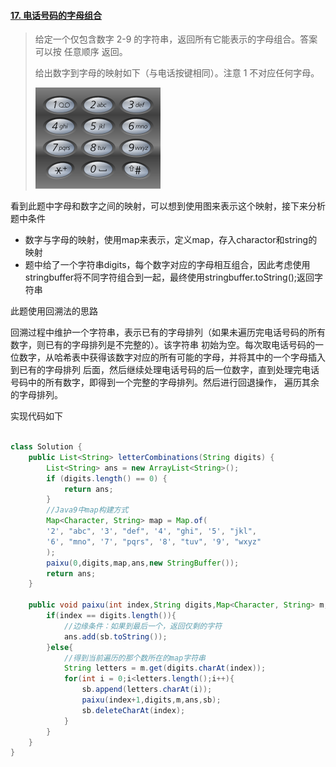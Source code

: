 #### [17. 电话号码的字母组合](https://leetcode-cn.com/problems/letter-combinations-of-a-phone-number/)

> 给定一个仅包含数字 2-9 的字符串，返回所有它能表示的字母组合。答案可以按 任意顺序 返回。
>
> 给出数字到字母的映射如下（与电话按键相同）。注意 1 不对应任何字母。
>
> ![img](17.%20%E7%94%B5%E8%AF%9D%E5%8F%B7%E7%A0%81%E7%9A%84%E5%AD%97%E6%AF%8D%E7%BB%84%E5%90%88.assets/200px-telephone-keypad2svg.png)



看到此题中字母和数字之间的映射，可以想到使用图来表示这个映射，接下来分析题中条件

- 数字与字母的映射，使用map来表示，定义map，存入charactor和string的映射
- 题中给了一个字符串digits，每个数字对应的字母相互组合，因此考虑使用stringbuffer将不同字符组合到一起，最终使用stringbuffer.toString();返回字符串

此题使用回溯法的思路

​		回溯过程中维护一个字符串，表示已有的字母排列（如果未遍历完电话号码的所有数字，则已有的字母排列是不完整的）。该字符串		初始为空。每次取电话号码的一位数字，从哈希表中获得该数字对应的所有可能的字母，并将其中的一个字母插入到已有的字母排列		后面，然后继续处理电话号码的后一位数字，直到处理完电话号码中的所有数字，即得到一个完整的字母排列。然后进行回退操作，		遍历其余的字母排列。

实现代码如下

```java

class Solution {
    public List<String> letterCombinations(String digits) {
        List<String> ans = new ArrayList<String>();
        if (digits.length() == 0) {
            return ans;
        }
        //Java9中map构建方式
        Map<Character, String> map = Map.of(
        '2', "abc", '3', "def", '4', "ghi", '5', "jkl",
        '6', "mno", '7', "pqrs", '8', "tuv", '9', "wxyz"
        );
        paixu(0,digits,map,ans,new StringBuffer());
        return ans;
    }

    public void paixu(int index,String digits,Map<Character, String> m,List<String> ans,StringBuffer sb){
        if(index == digits.length()){
            //边缘条件：如果到最后一个，返回仅剩的字符
            ans.add(sb.toString());
        }else{
            //得到当前遍历的那个数所在的map字符串
            String letters = m.get(digits.charAt(index));
            for(int i = 0;i<letters.length();i++){
                sb.append(letters.charAt(i));
                paixu(index+1,digits,m,ans,sb);
                sb.deleteCharAt(index);
            }
        }
    }
}

```

